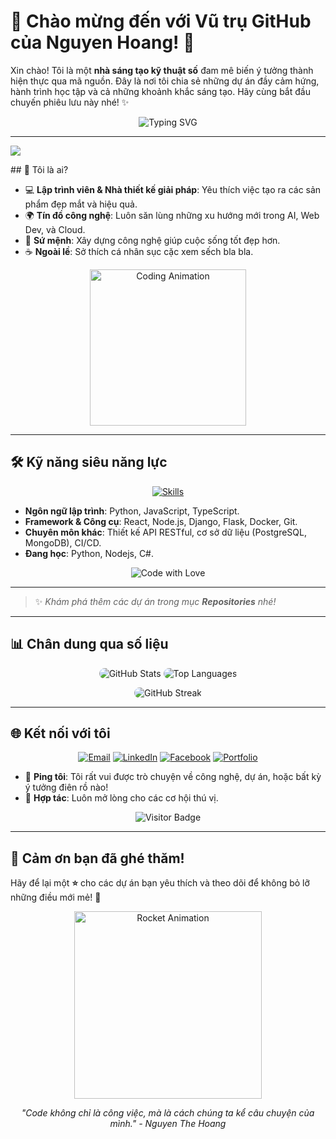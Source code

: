 # 🌌 Chào mừng đến với Vũ trụ GitHub của Nguyen Hoang! 🚀

Xin chào! Tôi là một **nhà sáng tạo kỹ thuật số** đam mê biến ý tưởng thành hiện thực qua mã nguồn. Đây là nơi tôi chia sẻ những dự án đầy cảm hứng, hành trình học tập và cả những khoảnh khắc sáng tạo. Hãy cùng bắt đầu chuyến phiêu lưu này nhé! ✨

<p align="center">
  <img src="https://readme-typing-svg.herokuapp.com?font=Fira+Code&size=24&pause=1000&color=00D4FF&center=true&vCenter=true&width=500&lines=Welcome+to+my+GitHub+Universe!;Let's+build+something+amazing!" alt="Typing SVG">
</p>

---
<p>
  <img src="https://img.shields.io/badge/Code%20with%20Love-%E2%9D%A4%EF%B8%8F-ff69b4?style=flat-square">

</p>
## 🌟 Tôi là ai?

- 💻 **Lập trình viên & Nhà thiết kế giải pháp**: Yêu thích việc tạo ra các sản phẩm đẹp mắt và hiệu quả.
- 🌍 **Tín đồ công nghệ**: Luôn săn lùng những xu hướng mới trong AI, Web Dev, và Cloud.
- 🎯 **Sứ mệnh**: Xây dựng công nghệ giúp cuộc sống tốt đẹp hơn.
- ☕ **Ngoài lề**: Sở thích cá nhân sục cặc xem sếch bla bla.

<p align="center">
  <img src="https://media.giphy.com/media/v1.Y2lkPTc5MGI3NjExenBnZzd3cDlvbXZtZ3FucDVkMTU5ZzFxaGYzbTBhbW5mYXgycGZtMSZlcD12MV9naWZzX3NlYXJjaCZjdD1n/d3mlE7uhX8KFgEmY/giphy.gif" alt="Coding Animation" width="250">
</p>

---

## 🛠 Kỹ năng siêu năng lực

<p align="center">
  <a href="https://skillicons.dev">
    <img src="https://skillicons.dev/icons?i=py,js,ts,react,nodejs,git,docker,mongodb" alt="Skills">
  </a>
</p>

- **Ngôn ngữ lập trình**: Python, JavaScript, TypeScript.
- **Framework & Công cụ**: React, Node.js, Django, Flask, Docker, Git.
- **Chuyên môn khác**: Thiết kế API RESTful, cơ sở dữ liệu (PostgreSQL, MongoDB), CI/CD.
- **Đang học**: Python, Nodejs, C#.

<p align="center">
  <img src="https://img.shields.io/badge/Code%20with%20Love-%E2%9D%A4%EF%B8%8F-ff69b4?style=flat-square" alt="Code with Love">
</p>

---



> ✨ *Khám phá thêm các dự án trong mục **Repositories** nhé!*

---

## 📊 Chân dung qua số liệu

<p align="center">
  <img src="https://github-readme-stats.vercel.app/api?username=yourusername&show_icons=true&theme=nebula&hide_border=true" alt="GitHub Stats" style="border-radius: 10px;">
  <img src="https://github-readme-stats.vercel.app/api/top-langs/?username=yourusername&layout=compact&theme=nebula&hide_border=true" alt="Top Languages" style="border-radius: 10px;">
</p>

<p align="center">
  <img src="https://github-readme-streak-stats.herokuapp.com/?user=yourusername&theme=nebula&hide_border=true" alt="GitHub Streak" style="border-radius: 10px;">
</p>

---

## 🌐 Kết nối với tôi

<p align="center">
  <a href="mailto:nguyenhoang121315@gmail.com"><img src="https://img.shields.io/badge/Email-D14836?style=flat-square&logo=gmail&logoColor=white" alt="Email"></a>
  <a href="https://linkedin.com/in/yourprofile"><img src="https://img.shields.io/badge/LinkedIn-0A66C2?style=flat-square&logo=linkedin&logoColor=white" alt="LinkedIn"></a>
  <a href="https://facebook.com/nguoiyeucuakhue"><img src="https://img.shields.io/badge/Facebook-1DA1F2?style=flat-square&logo=Facebook&logoColor=white" alt="Facebook"></a>
  <a href="https://yourwebsite.com"><img src="https://img.shields.io/badge/Portfolio-FF5733?style=flat-square&logo=firefox&logoColor=white" alt="Portfolio"></a>
</p>

- 💬 **Ping tôi**: Tôi rất vui được trò chuyện về công nghệ, dự án, hoặc bất kỳ ý tưởng điên rồ nào!
- 🤝 **Hợp tác**: Luôn mở lòng cho các cơ hội thú vị.

<p align="center">
  <img src="https://visitor-badge.laobi.icu/badge?page_id=yourusername.yourusername" alt="Visitor Badge">
</p>

---

## 🎉 Cảm ơn bạn đã ghé thăm!

Hãy để lại một **⭐** cho các dự án bạn yêu thích và theo dõi để không bỏ lỡ những điều mới mẻ! 🚀

<p align="center">
  <img src="https://media.giphy.com/media/v1.Y2lkPTc5MGI3NjExenBnZzd3cDlvbXZtZ3FucDVkMTU5ZzFxaGYzbTBhbW5mYXgycGZtMSZlcD12MV9naWZzX3NlYXJjaCZjdD1n/QMHoU66sBXqqLqYvGO/giphy.gif" alt="Rocket Animation" width="300">
</p>

<p align="center">
  <i>"Code không chỉ là công việc, mà là cách chúng ta kể câu chuyện của mình." - Nguyen The Hoang</i>
</p>
